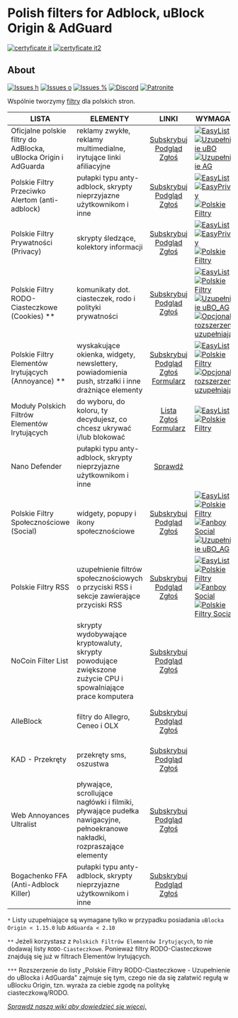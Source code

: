 
# Polish filters for Adblock, uBlock Origin & AdGuard
[![certyficate it](https://www.certyficate.it/wp-content/uploads/2014/05/logo_ciemne-tło-jasne-litery.png)](https://www.certyficate.it)
[![certyficate it2](https://www.certyficate.it/adblock/dotate.jpg)](https://paypal.me/pools/c/87zNJ8OJ3I)

## About

[![Issues h](https://isitmaintained.com/badge/resolution/MajkiIT/polish-ads-filter.svg)](https://github.com/MajkiIT/polish-ads-filter/issues)
[![Issues o](https://img.shields.io/github/issues/MajkiIT/polish-ads-filter.svg?colorB=1caf92)](https://github.com/MajkiIT/polish-ads-filter/issues)
[![Issues %](https://isitmaintained.com/badge/open/MajkiIT/polish-ads-filter.svg)](https://github.com/MajkiIT/polish-ads-filter/issues)
[![Discord](https://img.shields.io/discord/383371243925274626.svg?colorB=7289da&label=Discord%20chat)](https://discord.me/polskiefiltry)
[![Patronite](https://img.shields.io/website-donate-down-green-red/https/patronite.pl/polskiefiltry.svg?label=Patronite&colorB=1caf92)](https://patronite.pl/polskiefiltry)

Wspólnie tworzymy [filtry](https://www.certyficate.it/adblock/) dla polskich stron.

**LISTA** | **ELEMENTY** | **LINKI** | **WYMAGANE** | **ZGODNOŚĆ** |
--- | --- | :---: | --- | :---:
Oficjalne polskie filtry do AdBlocka, uBlocka Origin i AdGuarda | reklamy zwykłe, reklamy multimedialne, irytujące linki afiliacyjne | [Subskrybuj][Polskie Filtry Subscribe] </br> [Podgląd][Polskie Filtry Podgląd] </br>[Zgłoś](https://github.com/MajkiIT/polish-ads-filter/issues) | [![EasyList][EasyList]](https://easylist.to/easylist/easylist.txt) [![Uzupełnienie uBO][Uzupełnienie uBO]](https://raw.githubusercontent.com/MajkiIT/polish-ads-filter/master/polish-adblock-filters/adblock_ublock.txt) [![Uzupełnienie AG][Uzupełnienie AG]](https://raw.githubusercontent.com/MajkiIT/polish-ads-filter/master/polish-adblock-filters/adblock_adguard.txt) | ![uBO][uBO] ![AG][AG] ![ADB][ADB] ![ABP][ABP] ![NANO][NANO]
Polskie Filtry Przeciwko Alertom (anti-adblock) | pułapki typu anty-adblock, skrypty nieprzyjazne użytkownikom i inne | [Subskrybuj][Polskie Filtry Przeciwko Alertom Subscribe] </br> [Podgląd][Polskie Filtry Przeciwko Alertom Podgląd] </br> [Zgłoś](https://github.com/olegwukr/polish-privacy-filters/issues) | [![EasyList][EasyList]](https://easylist.to/easylist/easylist.txt) [![EasyPrivacy][EasyPrivacy]](https://easylist.to/easylist/easyprivacy.txt) [![Polskie Filtry][Polskie Filtry]](https://raw.githubusercontent.com/MajkiIT/polish-ads-filter/master/polish-adblock-filters/adblock.txt) | ![uBO][uBO] ![AG][AG] ![ADB][ADB] ![ABP][ABP] ![NANO][NANO]
Polskie Filtry Prywatności (Privacy) | skrypty śledzące, kolektory informacji | [Subskrybuj][Polskie Filtry Prywatności Subscribe] </br> [Podgląd][Polskie Filtry Prywatności Podgląd] </br> [Zgłoś](https://github.com/olegwukr/polish-privacy-filters/issues) | [![EasyList][EasyList]](https://easylist.to/easylist/easylist.txt) [![EasyPrivacy][EasyPrivacy]](https://easylist.to/easylist/easyprivacy.txt) [![Polskie Filtry][Polskie Filtry]](https://raw.githubusercontent.com/MajkiIT/polish-ads-filter/master/polish-adblock-filters/adblock.txt) | ![uBO][uBO] ![AG][AG] ![ADB][ADB] ![ABP][ABP] ![NANO][NANO]
Polskie Filtry RODO-Ciasteczkowe (Cookies) ** | komunikaty dot. ciasteczek, rodo i polityki prywatności | [Subskrybuj][Polskie Filtry RODO-Ciasteczkowe Subscribe] </br> [Podgląd][Polskie Filtry RODO-Ciasteczkowe Podgląd] </br> [Zgłoś](https://github.com/MajkiIT/polish-ads-filter/issues) | [![EasyList][EasyList]](https://easylist.to/easylist/easylist.txt) [![Polskie Filtry][Polskie Filtry]](https://raw.githubusercontent.com/MajkiIT/polish-ads-filter/master/polish-adblock-filters/adblock.txt)[![Uzupełnienie uBO_AG][Uzupełnienie uBO_AG]](https://raw.githubusercontent.com/MajkiIT/polish-ads-filter/master/cookies_filters/cookies_uB_AG.txt) [![Opcjonalne rozszerzenie uzupełniające][Opcjonalne rozszerzenie uzupełniające]](https://github.com/PolishFiltersTeam/PolishCookieConsent#jak-zainstalowa%C4%87) | ![uBO][uBO] ![AG][AG] ![ADB][ADB] ![ABP][ABP] ![NANO][NANO]
Polskie Filtry Elementów Irytujących (Annoyance) ** | wyskakujące okienka, widgety, newslettery, powiadomienia push, strzałki i inne drażniące elementy | [Subskrybuj][Polskie Filtry EI Subscribe] </br> [Podgląd][Polskie Filtry EI Podgląd] </br> [Zgłoś](https://github.com/PolishFiltersTeam/PolishAnnoyanceFilters/issues) [Formularz](https://polishannoyancefilters.netlify.com/issues) | [![EasyList][EasyList]](https://easylist.to/easylist/easylist.txt) [![Polskie Filtry][Polskie filtry]](https://raw.githubusercontent.com/MajkiIT/polish-ads-filter/master/polish-adblock-filters/adblock.txt) [![Opcjonalne rozszerzenie uzupełniające][Opcjonalne rozszerzenie uzupełniające]](https://github.com/PolishFiltersTeam/PolishCookieConsent#jak-zainstalowa%C4%87)| ![uBO][uBO] ![AG][AG] ![ADB][ADB] ![ABP][ABP] ![NANO][NANO]
Moduły Polskich Filtrów Elementów Irytujących | do wyboru, do koloru, ty decydujesz, co chcesz ukrywać i/lub blokować | [Lista](https://polishannoyancefilters.netlify.com/modules) </br> [Zgłoś](https://github.com/PolishFiltersTeam/PolishAnnoyanceFilters/issues) </br>[Formularz](https://polishannoyancefilters.netlify.com/issues) | [![EasyList][EasyList]](https://easylist.to/easylist/easylist.txt) [![Polskie Filtry][Polskie filtry]](https://raw.githubusercontent.com/MajkiIT/polish-ads-filter/master/polish-adblock-filters/adblock.txt) | ![uBO][uBO] ![AG][AG] ![ADB][ADB] ![ABP][ABP] ![NANO][NANO]
Nano Defender | pułapki typu anty-adblock, skrypty nieprzyjazne użytkownikom i inne | [Sprawdź](https://github.com/MajkiIT/polish-ads-filter/wiki/Jak-zainstalowa%C4%87-Nano-Defender-na-Firefoksie,-Waterfoksie,-(Chr)Operze-albo-Chrome%3F) | | ![uBO][uBO] ![NANO][NANO]
Polskie Filtry Społecznościowe (Social) | widgety, popupy i ikony społecznościowe | [Subskrybuj][Polskie Filtry Społecznościowe Subscribe] </br> [Podgląd][Polskie Filtry Społecznościowe Podgląd] </br>[Zgłoś](https://github.com/MajkiIT/polish-ads-filter/issues) | [![EasyList][EasyList]](https://easylist.to/easylist/easylist.txt) [![Polskie Filtry][Polskie Filtry]](https://raw.githubusercontent.com/MajkiIT/polish-ads-filter/master/polish-adblock-filters/adblock.txt) [![Fanboy Social][Fanboy Social]](https://easylist-downloads.adblockplus.org/fanboy-social.txt) [![Uzupełnienie uBO_AG][Uzupełnienie uBO_AG]](https://raw.githubusercontent.com/MajkiIT/polish-ads-filter/master/adblock_social_filters/social_filters_uB_AG.txt) | ![uBO][uBO] ![AG][AG] ![ADB][ADB] ![ABP][ABP] ![NANO][NANO]
Polskie Filtry RSS | uzupełnienie filtrów społecznościowych o przyciski RSS i sekcje zawierające przyciski RSS | [Subskrybuj][Polskie Filtry RSS Subscribe] </br> [Podgląd][Polskie Filtry RSS Podgląd] </br> [Zgłoś](https://github.com/PolishFiltersTeam/PolishRSSFilters/issues) | [![EasyList][EasyList]](https://easylist.to/easylist/easylist.txt) [![Polskie Filtry][Polskie Filtry]](https://raw.githubusercontent.com/MajkiIT/polish-ads-filter/master/polish-adblock-filters/adblock.txt) [![Fanboy Social][Fanboy Social]](https://easylist-downloads.adblockplus.org/fanboy-social.txt) [![Polskie Filtry Social][Polskie Filtry Social]](https://raw.githubusercontent.com/MajkiIT/polish-ads-filter/master/adblock_social_filters/adblock_social_list.txt) | ![uBO][uBO] ![AG][AG] ![ADB][ADB] ![ABP][ABP] ![NANO][NANO]
NoCoin Filter List | skrypty wydobywające kryptowaluty, skrypty powodujące zwiększone zużycie CPU i spowalniające prace komputera | [Subskrybuj][NoCoin Filter List Subscribe] </br>[Podgląd][NoCoin Filter List Podgląd] </br> [Zgłoś](https://github.com/hoshsadiq/adblock-nocoin-list/issues) | | ![uBO][uBO] ![AG][AG] ![ADB][ADB] ![ABP][ABP] ![NANO][NANO]
AlleBlock | filtry do Allegro, Ceneo i OLX | [Subskrybuj][AlleBlock Subscribe] </br> [Podgląd][AlleBlock Podgląd] </br> [Zgłoś](https://github.com/maciejtarmas/AlleBlock/issues) | | ![uBO][uBO] ![AG][AG] ![ADB][ADB] ![ABP][ABP] ![NANO][NANO]
KAD - Przekręty | przekręty sms, oszustwa | [Subskrybuj][KAD - Przekręty Subscribe] </br>[Podgląd][KAD - Przekręty Podgląd] </br> [Zgłoś](https://github.com/azet12/KADhosts/issues) | | ![uBO][uBO] ![AG][AG] ![ADB][ADB] ![ABP][ABP] ![NANO][NANO]
Web Annoyances Ultralist | pływające, scrollujące nagłówki i filmiki, pływające pudełka nawigacyjne, pełnoekranowe nakładki, rozpraszające elementy | [Subskrybuj][Web Annoyances Ultralist Subscribe] </br>[Podgląd][Web Annoyances Ultralist Podgląd] </br> [Zgłoś](https://github.com/yourduskquibbles/webannoyances/issues) | | ![uBO][uBO] ![AG][AG] ![NANO][NANO]
Bogachenko FFA (Anti-Adblock Killer) | pułapki typu anty-adblock, skrypty nieprzyjazne użytkownikom i inne | [Subskrybuj][FFA Subscribe] </br>[Podgląd][FFA Podgląd] </br> [Zgłoś](https://github.com/bogachenko/fuckfuckadblock/issues) | | ![uBO][uBO] ![AG][AG] ![NANO][NANO]

`*`  Listy uzupełniające są wymagane tylko w przypadku posiadania `uBlocka Origin < 1.15.0` lub `AdGuarda < 2.10`

`**` Jeżeli korzystasz z `Polskich Filtrów Elementów Irytujących`, to nie dodawaj listy `RODO-Ciasteczkowe`. Ponieważ filtry RODO-Ciasteczkowe znajdują się już w filtrach Elementów Irytujących.

`***` Rozszerzenie do listy „Polskie Filtry RODO-Ciasteczkowe - Uzupełnienie do uBlocka i AdGuarda" zajmuje się tym, czego nie da się załatwić regułą w uBlocku Origin, tzn. wyraża za ciebie zgodę na politykę ciasteczkową/RODO.

[*Sprawdź naszą wiki aby dowiedzieć się więcej.*](https://github.com/MajkiIT/polish-ads-filter/wiki)

[Polskie Filtry Subscribe]: https://subscribe.adblockplus.org/?location=https://raw.githubusercontent.com/MajkiIT/polish-ads-filter/master/polish-adblock-filters/adblock.txt&title=Official%20Polish%20filters%20for%20AdBlock,%20uBlock%20Origin%20and%20AdGuard
[Polskie Filtry Przeciwko Alertom Subscribe]: https://subscribe.adblockplus.org/?location=https://raw.githubusercontent.com/olegwukr/polish-privacy-filters/master/anti-adblock.txt&title=Polskie%20Filtry%20Przeciwko%20Alertom
[Polskie Filtry Prywatności Subscribe]: https://subscribe.adblockplus.org/?location=https://raw.githubusercontent.com/olegwukr/polish-privacy-filters/master/adblock.txt&title=Polskie%20Filtry%20Prywatności
[Polskie Filtry RODO-Ciasteczkowe Subscribe]: https://subscribe.adblockplus.org/?location=https://raw.githubusercontent.com/MajkiIT/polish-ads-filter/master/cookies_filters/adblock_cookies.txt&title=Polskie%20Filtry%20RODO-Ciasteczkowe
[Polskie Filtry EI Subscribe]: https://subscribe.adblockplus.org/?location=https://raw.githubusercontent.com/PolishFiltersTeam/PolishAnnoyanceFilters/master/PPB.txt&title=Polskie%20Filtry%20Elementów%20Irytujących
[Polskie Filtry Społecznościowe Subscribe]: https://subscribe.adblockplus.org/?location=https://raw.githubusercontent.com/MajkiIT/polish-ads-filter/master/adblock_social_filters/adblock_social_list.txt&title=Polskie%20Filtry%20Społecznościowe
[Polskie Filtry RSS Subscribe]: https://subscribe.adblockplus.org/?location=https://raw.githubusercontent.com/PolishFiltersTeam/PolishRSSFilters/master/polish_rss_filters.txt&title=Polskie%20Filtry%20RSS
[NoCoin Filter List Subscribe]: https://subscribe.adblockplus.org/?location=https://raw.githubusercontent.com/hoshsadiq/adblock-nocoin-list/master/nocoin.txt&title=NoCoin%20Filter%20List
[AlleBlock Subscribe]: https://subscribe.adblockplus.org/?location=https://alleblock.pl/alleblock/alleblock.txt&title=AlleBlock
[KAD - Przekręty Subscribe]: https://subscribe.adblockplus.org/?location=https://raw.githubusercontent.com/azet12/KAD/master/KAD.txt&title=KAD%20-%20Przekręty
[Web Annoyances Ultralist Subscribe]: https://subscribe.adblockplus.org/?location=https://cdn.statically.io/gh/yourduskquibbles/webannoyances/master/ultralist.txt&title=Web%20Annoyances%20Ultralist
[FFA Subscribe]: https://subscribe.adblockplus.org/?location=https://cdn.statically.io/gh/bogachenko/fuckfuckadblock/master/fuckfuckadblock.txt&title=Bogachenko%20FFA

[Polskie Filtry Podgląd]: https://raw.githubusercontent.com/MajkiIT/polish-ads-filter/master/polish-adblock-filters/adblock.txt
[Polskie Filtry Przeciwko Alertom Podgląd]: https://raw.githubusercontent.com/olegwukr/polish-privacy-filters/master/anti-adblock.txt
[Polskie Filtry Prywatności Podgląd]: https://raw.githubusercontent.com/olegwukr/polish-privacy-filters/master/adblock.txt
[Polskie Filtry RODO-Ciasteczkowe Podgląd]: https://raw.githubusercontent.com/MajkiIT/polish-ads-filter/master/cookies_filters/adblock_cookies.txt
[Polskie Filtry EI Podgląd]: https://raw.githubusercontent.com/PolishFiltersTeam/PolishAnnoyanceFilters/master/PPB.txt
[Polskie Filtry Społecznościowe Podgląd]: https://raw.githubusercontent.com/MajkiIT/polish-ads-filter/master/adblock_social_filters/adblock_social_list.txt
[Polskie Filtry RSS Podgląd]: https://raw.githubusercontent.com/PolishFiltersTeam/PolishRSSFilters/master/polish_rss_filters.txt
[NoCoin Filter List Podgląd]: https://raw.githubusercontent.com/hoshsadiq/adblock-nocoin-list/master/nocoin.txt
[AlleBlock Podgląd]: https://alleblock.pl/alleblock/alleblock.txt
[KAD - Przekręty Podgląd]: https://raw.githubusercontent.com/PolishFiltersTeam/KAD/master/KAD.txt
[Web Annoyances Ultralist Podgląd]: https://raw.githubusercontent.com/yourduskquibbles/webannoyances/master/ultralist.txt
[FFA Podgląd]: https://raw.githubusercontent.com/bogachenko/fuckfuckadblock/master/fuckfuckadblock.txt

[EasyList]: https://img.shields.io/badge/INT-EasyList-brightgreen.svg
[EasyPrivacy]: https://img.shields.io/badge/INT-EasyPrivacy-green.svg
[Polskie filtry]: https://img.shields.io/badge/POL-Polskie%20Filtry-red.svg
[Uzupełnienie uBO]: https://img.shields.io/badge/POL-Uzupełnienie%20do%20uB%20*-yellowgreen.svg
[Uzupełnienie AG]: https://img.shields.io/badge/POL-Uzupełnienie%20do%20AG%20*-yellowgreen.svg
[Uzupełnienie uBO_AG]: https://img.shields.io/badge/POL-Uzupełnienie%20do%20uB%20i%20AG%20*-yellowgreen.svg
[Opcjonalne rozszerzenie uzupełniające]: https://img.shields.io/badge/POL-Ciasteczkowa%20Zgoda%20***-blue.svg
[Polskie Filtry Cookies]: https://img.shields.io/badge/POL-Polskie%20Filtry%20Cookies-orange.svg
[Fanboy Social]: https://img.shields.io/badge/INT-Fanboy%20Social-blue.svg
[Polskie Filtry Social]: https://img.shields.io/badge/POL-Polskie%20Filtry%20Social-0066FF.svg
[Polskie Filtry Elementów Irytujących]: https://img.shields.io/badge/POL-Polskie%20Filtry%20Annoyance-yellow.svg

[uBO]: https://www.certyficate.it/adblock/ublock.png
[AG]: https://www.certyficate.it/adblock/adguard_new.png
[ADB]: https://www.certyficate.it/adblock/adblock.png
[ABP]: https://www.certyficate.it/adblock/adblock_plus.png
[NANO]: https://www.certyficate.it/adblock/nano.png
